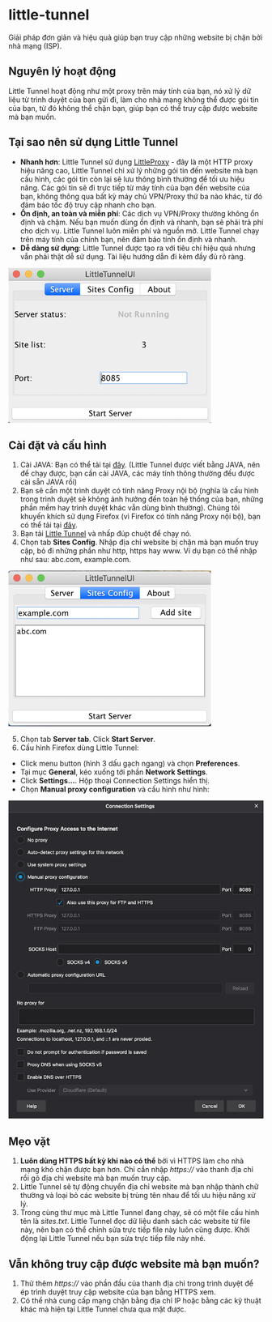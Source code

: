 # little-tunnel
Giải pháp đơn giản và hiệu quả giúp bạn truy cập những website bị chặn bởi nhà mạng (ISP).
## Nguyên lý hoạt động
Little Tunnel hoạt động như một proxy trên máy tính của bạn, nó xử lý dữ liệu từ trình duyệt của bạn gửi đi, làm cho nhà mạng không thể được gói tin của bạn, từ đó không thể chặn bạn, giúp bạn có thể truy cập được website mà bạn muốn.
## Tại sao nên sử dụng Little Tunnel
- **Nhanh hơn**: Little Tunnel sử dụng [LittleProxy](https://github.com/adamfisk/LittleProxy) - đây là một HTTP proxy hiệu năng cao, Little Tunnel chỉ xử lý những gói tin đến website mà bạn cấu hình, các gói tin còn lại sẽ lưu thông bình thường để tối ưu hiệu năng. Các gói tin sẽ đi trực tiếp từ máy tính của bạn đến website của bạn, không thông qua bất kỳ máy chủ VPN/Proxy thứ ba nào khác, từ đó đảm bảo tốc độ truy cập nhanh cho bạn.
- **Ổn định, an toàn và miễn phí**: Các dịch vụ VPN/Proxy thường không ổn định và chậm. Nếu bạn muốn dùng ổn định và nhanh, bạn sẽ phải trả phí cho dịch vụ. Little Tunnel luôn miễn phí và nguồn mở. Little Tunnel chạy trên máy tính của chính bạn, nên đảm bảo tính ổn định và nhanh.
- **Dễ dàng sử dụng**: Little Tunnel được tạo ra với tiêu chí hiệu quả nhưng vẫn phải thật dễ sử dụng. Tài liệu hướng dẫn đi kèm đầy đủ rõ ràng.

![Alt text](images/LittleTunnel.png?raw=true "Little Tunnel")

## Cài đặt và cấu hình
1. Cài JAVA: Bạn có thể tải tại [đây](https://www.oracle.com/java/technologies/javase-jdk11-downloads.html). (Little Tunnel được viết bằng JAVA, nên để chạy được, bạn cần cài JAVA, các máy tính thông thường đều được cài sẵn JAVA rồi)
2. Bạn sẽ cần một trình duyệt có tính năng Proxy nội bộ (nghĩa là cấu hình trong trình duyệt sẽ không ảnh hưởng đến toàn hệ thống của bạn, những phần mềm hay trình duyệt khác vẫn dùng bình thường). Chúng tôi khuyến khích sử dụng Firefox (vì Firefox có tính năng Proxy nội bộ), bạn có thể tải tại [đây](https://www.mozilla.org/en-US/firefox/new/).
3. Bạn tải [Little Tunnel](https://github.com/ngotrunghieu29/little-tunnel/releases/download/v1.0/little-tunnel-1.0.jar) và nhấp đúp chuột để chạy nó.
4. Chọn tab **Sites Config**. Nhập địa chỉ website bị chặn mà bạn muốn truy cập, bỏ đi những phần như http, https hay www. Ví dụ bạn có thể nhập như sau: abc.com, example.com.

![Alt text](images/addSite.png?raw=true "Add Site")

5. Chọn tab **Server tab**. Click **Start Server**.
6. Cấu hình Firefox dùng Little Tunnel:
- Click menu button (hình 3 dấu gạch ngang) và chọn **Preferences**.
- Tại mục **General**, kéo xuống tới phần **Network Settings**.
- Click **Settings…**. Hộp thoại Connection Settings hiển thị.
- Chọn **Manual proxy configuration** và cấu hình như hình:

![Alt text](images/firefoxProxy.png?raw=true "Configure Proxy in Firefox")

## Mẹo vặt
1. **Luôn dùng HTTPS bất kỳ khi nào có thể** bởi vì HTTPS làm cho nhà mạng khó chặn được bạn hơn. Chỉ cần nhập _https://_ vào thanh địa chỉ rồi gõ địa chỉ website mà bạn muốn truy cập.
2. Little Tunnel sẽ tự động chuyển địa chỉ website mà bạn nhập thành chữ thường và loại bỏ các website bị trùng tên nhau để tối ưu hiệu năng xử lý.
3. Trong cùng thư mục mà Little Tunnel đang chạy, sẽ có một file cấu hình tên là _sites.txt_. Little Tunnel đọc dữ liệu danh sách các website từ file này, nên bạn có thể chỉnh sửa trực tiếp file này luôn cũng được. Khởi động lại Little Tunnel nếu bạn sửa trực tiếp file này nhé.
## Vẫn không truy cập được website mà bạn muốn?
1. Thử thêm _https://_ vào phần đầu của thanh địa chỉ trong trình duyệt để ép trình duyệt truy cập website của bạn bằng HTTPS xem.
2. Có thể nhà cung cấp mạng chặn bằng địa chỉ IP hoặc bằng các kỹ thuật khác mà hiện tại Little Tunnel chưa qua mặt được.
